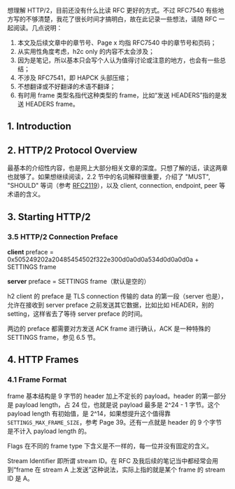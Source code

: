 想理解 HTTP/2，目前还没有什么比读 RFC 更好的方式。不过 RFC7540 有些地方写的不够清楚，我花了很长时间才搞明白，故在此记录一些想法，请随 RFC 一起阅读。几点说明：

1. 本文及后续文章中的章节号、Page x 均指 RFC7540 中的章节号和页码；
2. 从实用性角度考虑，h2c only 的内容不太会涉及；
3. 因为是笔记，所以基本只会写个人认为值得讨论或注意的地方，也会有一些总结；
4. 不涉及 RFC7541，即 HAPCK 头部压缩；
5. 不想翻译或不好翻译的术语不翻译；
6. 有时用 frame 类型名指代这种类型的 frame，比如“发送 HEADERS”指的是发送 HEADERS frame。

## 1. Introduction

## 2. HTTP/2 Protocol Overview

最基本的介绍性内容，也是网上大部分相关文章的深度。只想了解的话，读这两章也就够了。如果想继续阅读，2.2 节中的名词解释很重要，介绍了 "MUST", "SHOULD" 等词（参考 [RFC2119](https://www.ietf.org/rfc/rfc2119.txt)），以及 client, connection, endpoint, peer 等术语的含义。

## 3. Starting HTTP/2

### 3.5 HTTP/2 Connection Preface

**client** preface = 0x505249202a20485454502f322e300d0a0d0a534d0d0a0d0a + SETTINGS frame  

**server** preface = SETTINGS frame（默认是空的）

h2 client 的 preface 是 TLS connection 传输的 data 的第一段（server 也是），允许在接收到 server preface 之前发送其它数据，比如比如 HEADER，别的 setting，这样省去了等待 server preface 的时间。

两边的 preface 都需要对方发送 ACK frame 进行确认，ACK 是一种特殊的 SETTINGS frame，参见 6.5 节。

## 4. HTTP Frames

### 4.1 Frame Format

frame 基本结构是 9 字节的 header 加上不定长的 payload。header 的第一部分是 payload length，占 24 位，也就是说 payload 最多是 2^24 - 1 字节。这个 payload length 有初始值，是 2^14，如果想提升这个值得靠 `SETTINGS_MAX_FRAME_SIZE`，参考 Page 39。还有一点就是 header 的 9 个字节是不计入 payload length 的。

Flags 在不同的 frame type 下含义是不一样的，每一位并没有固定的含义。

Stream Identifier 即所谓 stream ID。在 RFC 及我后续的笔记当中都经常会用到“frame 在 stream A 上发送”这种说法，实际上指的就是某个 frame 的 stream ID 是 A。